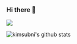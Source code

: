 ### Hi there 👋

<!--
**kimsubni/kimsubni** is a ✨ _special_ ✨ repository because its `README.md` (this file) appears on your GitHub profile.

Here are some ideas to get you started:

- 🔭 I’m currently working on ...
- 🌱 I’m currently learning ...
- 👯 I’m looking to collaborate on ...
- 🤔 I’m looking for help with ...
- 💬 Ask me about ...
- 📫 How to reach me: ...
- 😄 Pronouns: ...
- ⚡ Fun fact: ...
-->
<a href="/" target="_blank"><img src="https://img.shields.io/badge/notion-000000?style=for-the-badge&logo=notion&logoColor=FFFFFF"/></a>

![kimsubni's github stats](https://github-readme-stats.vercel.app/api?username=kimsubni&show_icons=true)
